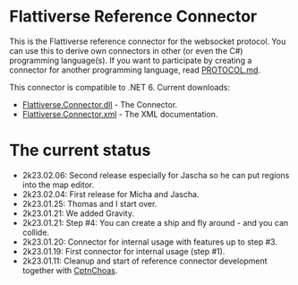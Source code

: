 # Flattiverse Reference Connector

This is the Flattiverse reference connector for the websocket protocol. You can use this to derive own connectors in other (or even the C#) programming language(s). If you want to participate by creating a connector for another programming language, read [PROTOCOL.md](PROTOCOL.md).

This connector is compatible to .NET 6. Current downloads:

* [Flattiverse.Connector.dll](Flattiverse.Connector.dll) - The Connector.
* [Flattiverse.Connector.xml](Flattiverse.Connector.xml) - The XML documentation.

# The current status

* 2k23.02.06: Second release especially for Jascha so he can put regions into the map editor.
* 2k23.02.04: First release for Micha and Jascha.
* 2k23.01.25: Thomas and I start over.
* 2k23.01.21: We added Gravity.
* 2k23.01.21: Step #4: You can create a ship and fly around - and you can collide.
* 2k23.01.20: Connector for internal usage with features up to step #3.
* 2k23.01.19: First connector for internal usage (step #1).
* 2k23.01.11: Cleanup and start of reference connector development together with [CptnChoas](https://www.github.com/CptnChoas).
